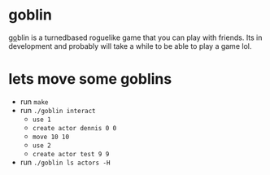 # goblin
[go](https://go.dev)blin is a turnedbased roguelike game that you can play with friends. 
Its in development and probably will take a while to be able to play a game lol.

# lets move some goblins
- run `make`
- run `./goblin interact`
    - `use 1`
    - `create actor dennis 0 0`
    - `move 10 10`
    - `use 2`
    - `create actor test 9 9`
- run `./goblin ls actors -H`
